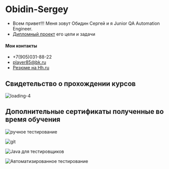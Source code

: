 # Obidin-Sergey

* Всем привет!!! Меня зовут Обидин Сергей и я Junior QA Automation Engineer.
* [Дипломный проект](https://github.com/OSA85/AQA_Diplom) его цели и задачи
#### Мои контакты
- +7(905)031-88-22
- player85@bk.ru
- [Резюме на Hh.ru](https://saratov.hh.ru/applicant/resumes/view?resume=77aa16a6ff003fa2cd0039ed1f736563726574)

## Свидетельство о прохождении курсов 

![loading-4](https://user-images.githubusercontent.com/91024430/161723575-a3355148-82d2-409b-8c04-a56cb2e755a7.gif)


## Дополнительные сертификаты полученные во время обучения
![ручное тестирование](https://user-images.githubusercontent.com/91024430/161722045-f20f0fc4-b6fc-43b3-8bb7-d57b26e47531.jpg)

![git](https://user-images.githubusercontent.com/91024430/161721344-ecd50839-d31a-4e95-a36c-36479f7a1334.jpg)

![Java для тестировщиков](https://user-images.githubusercontent.com/91024430/161722081-b8d85771-ed83-4635-be77-b7fc921e8abd.jpg)

![Автоматизированное тестирование](https://user-images.githubusercontent.com/91024430/161722094-62b459cb-1ec8-46f6-97bc-2598d857d33d.jpg)

